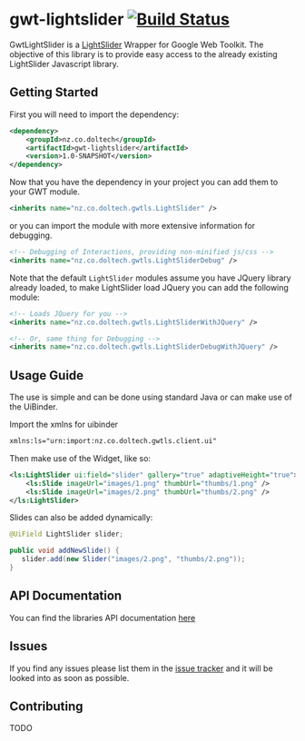 # gwt-lightslider [![Build Status](https://travis-ci.org/BenDol/gwt-lightslider.svg?branch=master)](https://travis-ci.org/BenDol/gwt-lightslider)

GwtLightSlider is a [LightSlider](http://sachinchoolur.github.io/lightslider) Wrapper for Google Web Toolkit. The objective of this library is to provide easy access to the already existing LightSlider Javascript library.

## Getting Started
First you will need to import the dependency:
```xml
<dependency>
    <groupId>nz.co.doltech</groupId>
    <artifactId>gwt-lightslider</artifactId>
    <version>1.0-SNAPSHOT</version>
</dependency>
```

Now that you have the dependency in your project you can add them to your GWT module.
```xml
<inherits name="nz.co.doltech.gwtls.LightSlider" />
```
or you can import the module with more extensive information for debugging.
```xml
<!-- Debugging of Interactions, providing non-minified js/css -->
<inherits name="nz.co.doltech.gwtls.LightSliderDebug" />
```
Note that the default `LightSlider` modules assume you have JQuery library already loaded, to make LightSlider load JQuery you can add the following module:
```xml
<!-- Loads JQuery for you -->
<inherits name="nz.co.doltech.gwtls.LightSliderWithJQuery" />

<!-- Or, same thing for Debugging -->
<inherits name="nz.co.doltech.gwtls.LightSliderDebugWithJQuery" />
```

## Usage Guide
The use is simple and can be done using standard Java or can make use of the UiBinder.

Import the xmlns for uibinder 
```xml
xmlns:ls="urn:import:nz.co.doltech.gwtls.client.ui"
```

Then make use of the Widget, like so:
```xml
<ls:LightSlider ui:field="slider" gallery="true" adaptiveHeight="true">
    <ls:Slide imageUrl="images/1.png" thumbUrl="thumbs/1.png" />
    <ls:Slide imageUrl="images/2.png" thumbUrl="thumbs/2.png" />
</ls:LightSlider>
```

Slides can also be added dynamically:
```java
@UiField LightSlider slider;

public void addNewSlide() {
   slider.add(new Slider("images/2.png", "thumbs/2.png"));
}
```

## API Documentation
You can find the libraries API documentation [here](https://github.com/BenDol/gwt-lightslider/wiki/API-Documentation)

## Issues
If you find any issues please list them in the [issue tracker](https://github.com/BenDol/gwt-lightslider/issues) and it will be looked into as soon as possible.

## Contributing
TODO
